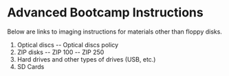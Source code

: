 # Advanced Bootcamp Instructions

Below are links to imaging instructions for materials other than floppy disks.

1. Optical discs
-- Optical discs policy
2. ZIP disks
-- ZIP 100
-- ZIP 250
3. Hard drives and other types of drives (USB, etc.)
4. SD Cards
